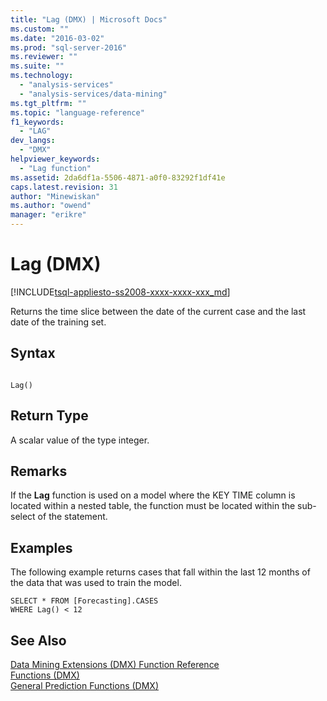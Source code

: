 ```yaml
---
title: "Lag (DMX) | Microsoft Docs"
ms.custom: ""
ms.date: "2016-03-02"
ms.prod: "sql-server-2016"
ms.reviewer: ""
ms.suite: ""
ms.technology: 
  - "analysis-services"
  - "analysis-services/data-mining"
ms.tgt_pltfrm: ""
ms.topic: "language-reference"
f1_keywords: 
  - "LAG"
dev_langs: 
  - "DMX"
helpviewer_keywords: 
  - "Lag function"
ms.assetid: 2da6df1a-5506-4871-a0f0-83292f1df41e
caps.latest.revision: 31
author: "Minewiskan"
ms.author: "owend"
manager: "erikre"
---
```

# Lag (DMX)
[!INCLUDE[tsql-appliesto-ss2008-xxxx-xxxx-xxx_md](../includes/tsql-appliesto-ss2008-xxxx-xxxx-xxx-md.md)]

  Returns the time slice between the date of the current case and the last date of the training set.  
  
## Syntax  
  
```  
  
Lag()  
```  
  
## Return Type  
 A scalar value of the type integer.  
  
## Remarks  
 If the **Lag** function is used on a model where the KEY TIME column is located within a nested table, the function must be located within the sub-select of the statement.  
  
## Examples  
 The following example returns cases that fall within the last 12 months of the data that was used to train the model.  
  
```  
SELECT * FROM [Forecasting].CASES  
WHERE Lag() < 12  
```  
  
## See Also  
 [Data Mining Extensions &#40;DMX&#41; Function Reference](../dmx/data-mining-extensions-dmx-function-reference.md)   
 [Functions &#40;DMX&#41;](../dmx/functions-dmx.md)   
 [General Prediction Functions &#40;DMX&#41;](../dmx/general-prediction-functions-dmx.md)  
  
  